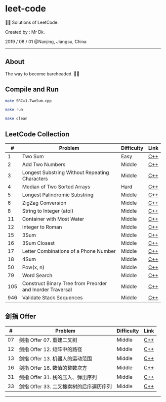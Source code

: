 # leet-code

👨‍🦲 Solutions of LeetCode.

Created by : Mr Dk.

2019 / 08 / 01 @Nanjing, Jiangsu, China

---

## About

The way to become bareheaded. 👨‍🦲

## Compile and Run

```bash
make SRC=1.TwoSum.cpp
```

```bash
make run
```

```bash
make clean
```

## LeetCode Collection

| #     | Problem                                        | Difficulty | Link | 
| ----  | ----                                           | ----       | ---- |
| 1     | Two Sum                                        | Easy       | [C++](1.TwoSum.cpp) |
| 2     | Add Two Numbers                                | Middle     | [C++](2.AddTwoNumbers.cpp) |
| 3     | Longest Substring Without Repeating Characters | Middle     | [C++](3.LongestSubstringWithoutRepeatingCharacters.cpp) |
| 4     | Median of Two Sorted Arrays                    | Hard       | [C++](4.MedianOfTwoSortedArrays.cpp) |
| 5     | Longest Palindromic Substring                  | Middle     | [C++](5.LongestPalindromicSubstring.cpp) |
| 6     | ZigZag Conversion                              | Middle     | [C++](6.ZigZagConversion.cpp) |
| 8     | String to Integer (atoi)                       | Middle     | [C++](8.StringToInteger.cpp) |
| 11    | Container with Most Water                      | Middle     | [C++](11.ContainerWithMostWater.cpp) |
| 12    | Integer to Roman                               | Middle     | [C++](12.IntegerToRoman.cpp) |
| 15    | 3Sum                                           | Middle     | [C++](15.3Sum.cpp) |
| 16    | 3Sum Closest                                   | Middle     | [C++](16.3SumClosest.cpp) |
| 17    | Letter Combinations of a Phone Number          | Middle     | [C++](17.LetterCombinationsOfAPhoneNumber.cpp) |
| 18    | 4Sum                                           | Middle     | [C++](18.4Sum.cpp) |
| 50    | Pow(x, n)                                      | Middle     | [C++](Offer16.MyPow.cpp) |
| 79    | Word Search                                    | Middle     | [C++](79.WordSearch.cpp) |
| 105   | Construct Binary Tree from Preorder and Inorder Traversal   | Middle     | [C++](Offer07.ConstructBinaryTreeFromPreorderAndInorderTraversal.cpp) |
| 946   | Validate Stack Sequences                       | Middle     | [C++](Offer31.ValidateStackSequences.cpp) |

## 剑指 Offer

| #     | Problem                                        | Difficulty | Link | 
| ----  | ----                                           | ----       | ---- |
| 07    | 剑指 Offer 07. 重建二叉树                        | Middle     | [C++](Offer07.ConstructBinaryTreeFromPreorderAndInorderTraversal.cpp) |
| 12    | 剑指 Offer 12. 矩阵中的路径                      | Middle     | [C++](Offer12.WordSearch.cpp) |
| 13    | 剑指 Offer 13. 机器人的运动范围                   | Middle     | [C++](Offer13.MoveRangeOfRobot.cpp) |
| 16    | 剑指 Offer 16. 数值的整数次方                     | Middle     | [C++](Offer16.MyPow.cpp) |
| 31    | 剑指 Offer 31. 栈的压入、弹出序列                 | Middle     | [C++](Offer31.ValidateStackSequences.cpp) |
| 33    | 剑指 Offer 33. 二叉搜索树的后序遍历序列            | Middle     | [C++](Offer33.BSTPostTraverseSequence.cpp) |

---

